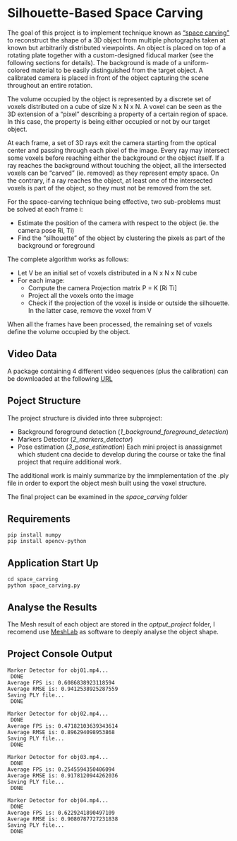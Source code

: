 # Silhouette-Based Space Carving
The goal of this project is to implement technique known as [“space carving"](https://www.cs.toronto.edu/~kyros/pubs/00.ijcv.carve.pdf) to reconstruct the shape of a 
3D object from multiple photographs taken at known but arbitrarily distributed viewpoints. An object is placed 
on top of a rotating plate together with a custom-designed fiducal marker (see the following sections for details). 
The background is made of a uniform-colored material to be easily distinguished from the target object. A calibrated camera is
placed in front of the object capturing the scene throughout an entire rotation.

The volume occupied by the object is represented by a discrete set of voxels distributed on a cube of size N x N x N.
A voxel can be seen as the 3D extension of a “pixel” describing a property of a certain region of space. 
In this case, the property is being either occupied or not by our target object.

At each frame, a set of 3D rays exit the camera starting from the optical center and passing through each pixel of the image. Every ray may intersect some voxels before reaching either the background or the object itself.
If a ray reaches the background without touching the object, all the intersected voxels can be “carved” (ie. removed) as they represent empty space.
On the contrary, if a ray reaches the object, at least one of the intersected voxels is part of the object, so they must not be removed from the set.

For the space-carving technique being effective, two sub-problems must be solved at each frame i:
* Estimate the position of the camera with respect to the object (ie. the camera pose Ri, Ti)
* Find the “silhouette” of the object by clustering the pixels as part of the background or foreground

The complete algorithm works as follows:
* Let V be an initial set of voxels distributed in a N x N x N cube
* For each image:
	* Compute the camera Projection matrix P = K \[Ri Ti\]
  * Project all the voxels onto the image
  * Check if the projection of the voxel is inside or outside the silhouette. In the latter case, remove the voxel from V

When all the frames have been processed, the remaining set of voxels define the volume occupied by the object.

## Video Data
A package containing 4 different video sequences (plus the calibration) can be downloaded  at the following [URL](https://www.dais.unive.it/~bergamasco/teachingfiles/G3DCV2022/data.7z)


## Poject Structure
The project structure is divided into three subproject:
* Background foreground detection (*1_background_foreground_detection*)
* Markers Detector (*2_markers_detector*)
* Pose estimation (*3_pose_estimation*)
Each mini project is anassignmet which student cna decide to develop during the course or take the final project that require additional work.

The additional work is mainly summarize by the immplementation of the .ply file in order to export the object mesh built using the voxel structure.

The final project can be examined in the *space_carving* folder

## Requirements
```
pip install numpy
pip install opencv-python
```

## Application Start Up
```
cd space_carving
python space_carving.py
```

## Analyse the Results
The Mesh result of each object are stored in the *optput_project* folder, I recomend use [MeshLab](https://www.meshlab.net/#download) as software to deeply analyse the object shape.

## Project Console Output
```
Marker Detector for obj01.mp4...
 DONE
Average FPS is: 0.6086838923118594
Average RMSE is: 0.9412538925287559
Saving PLY file...
 DONE

Marker Detector for obj02.mp4...
 DONE
Average FPS is: 0.47182103639343614
Average RMSE is: 0.896294098953868
Saving PLY file...
 DONE

Marker Detector for obj03.mp4...
 DONE
Average FPS is: 0.2545594350406094
Average RMSE is: 0.9178120944262036
Saving PLY file...
 DONE

Marker Detector for obj04.mp4...
 DONE
Average FPS is: 0.6229241890497109
Average RMSE is: 0.9080787727231838
Saving PLY file...
 DONE
```

